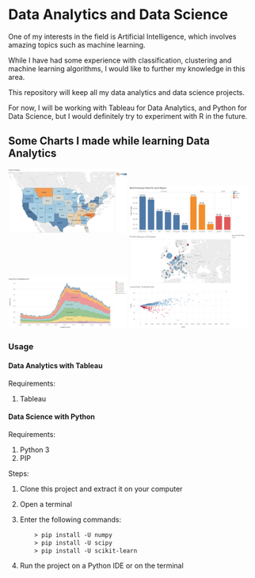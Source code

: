 # Data Analytics and Data Science

One of my interests in the field is Artificial Intelligence, which involves amazing topics such as machine learning.

While I have had some experience with classification, clustering and machine learning algorithms, I would like to further my knowledge in this area.

This repository will keep all my data analytics and data science projects.


For now, I will be working with Tableau for Data Analytics, and Python for Data Science, but I would definitely try to experiment with R in the future.

## Some Charts I made while learning Data Analytics ##
<div>
	<img src="/Tableau/Challenge 1/chart.png" width="240">
	<img src="/Tableau/Challenge 2/chart.png" width="240">
	<img src="/Tableau/Challenge 3/chart.png" width="240">
	<img src="/Tableau/Challenge 4/dashboard.png" width="240">
</div>

### Usage ###
#### Data Analytics with Tableau ####
Requirements:

1. Tableau


#### Data Science with Python ####
Requirements:

1. Python 3
2. PIP

Steps:

1. Clone this project and extract it on your computer
2. Open a terminal
3. Enter the following commands:

	```
		> pip install -U numpy
		> pip install -U scipy
		> pip install -U scikit-learn
	```

4. Run the project on a Python IDE or on the terminal
